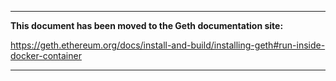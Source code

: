***

**This document has been moved to the Geth documentation site:**

https://geth.ethereum.org/docs/install-and-build/installing-geth#run-inside-docker-container

***

